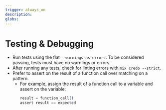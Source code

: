 ```yaml
---
trigger: always_on
description: 
globs: 
---
```


# Testing & Debugging
- Run tests using the flat `--warnings-as-errors`. To be considered passing, tests must have no warnings or errors.
- After running any tests, check for linting errors with `mix credo --strict`.
- Prefer to assert on the result of a function call over matching on a pattern.
  - For example, assign the result of a function call to a variable and assert on the variable:
    ```elixir
    result = function_call()
    assert result == expected
    ```